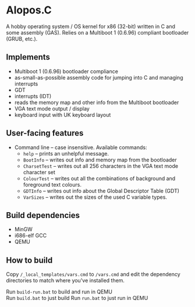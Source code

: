    

Alopos.C
=========

A hobby operating system / OS kernel for x86 (32-bit) written in C and some assembly (GAS). Relies on a Multiboot 1 (0.6.96) compliant bootloader (GRUB, etc.).

Implements
-----------

- Multiboot 1 (0.6.96) bootloader compliance
- as-small-as-possible assembly code for jumping into C and managing interrupts
- GDT
- interrupts (IDT)
- reads the memory map and other info from the Multiboot bootloader
- VGA text mode output / display
- keyboard input with UK keyboard layout

User-facing features
---------------------

- Command line – case insensitive. Available commands:
	- `help` – prints an unhelpful message.
	- `BootInfo` – writes out info and memory map from the bootloader
	- `CharsetTest` – writes out all 256 characters in the VGA text mode character set
	- `ColourTest` – writes out all the combinations of background and foreground text colours.
	- `GDTInfo` – writes out info about the Global Descriptor Table (GDT)
	- `VarSizes` – writes out the sizes of the used C variable types.

Build dependencies
-------------------

- MinGW
- i686-elf GCC
- QEMU

How to build
-------------

Copy `/_local_templates/vars.cmd` to `/vars.cmd` and edit the dependency directories to match where you've installed them.

Run `build-run.bat` to build and run in QEMU  
Run `build.bat` to just build
Run `run.bat` to just run in QEMU

